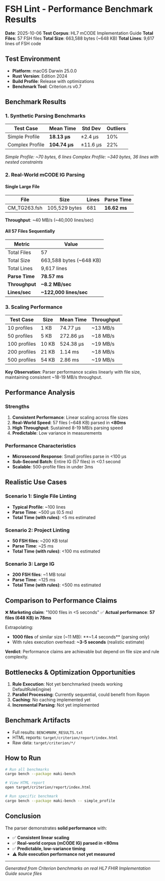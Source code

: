 # FSH Lint - Performance Benchmark Results

**Date**: 2025-10-06
**Test Corpus**: HL7 mCODE Implementation Guide
**Total Files**: 57 FSH files
**Total Size**: 663,588 bytes (~648 KB)
**Total Lines**: 9,617 lines of FSH code

## Test Environment

- **Platform**: macOS Darwin 25.0.0
- **Rust Version**: Edition 2024
- **Build Profile**: Release with optimizations
- **Benchmark Tool**: Criterion.rs v0.7

## Benchmark Results

### 1. Synthetic Parsing Benchmarks

| Test Case | Mean Time | Std Dev | Outliers |
|-----------|-----------|---------|----------|
| Simple Profile | **18.13 µs** | ±2.4 µs | 10% |
| Complex Profile | **104.74 µs** | ±11.6 µs | 22% |

*Simple Profile: ~70 bytes, 6 lines*
*Complex Profile: ~340 bytes, 36 lines with nested constraints*

### 2. Real-World mCODE IG Parsing

#### Single Large File

| File | Size | Lines | Parse Time |
|------|------|-------|------------|
| CM_TG263.fsh | 105,529 bytes | 681 | **16.62 ms** |

**Throughput**: ~40 MB/s (~40,000 lines/sec)

#### All 57 Files Sequentially

| Metric | Value |
|--------|-------|
| Total Files | 57 |
| Total Size | 663,588 bytes (~648 KB) |
| Total Lines | 9,617 lines |
| **Parse Time** | **78.57 ms** |
| **Throughput** | **~8.2 MB/sec** |
| **Lines/sec** | **~122,000 lines/sec** |

### 3. Scaling Performance

| Test Case | Size | Mean Time | Throughput |
|-----------|------|-----------|------------|
| 10 profiles | 1 KB | 74.77 µs | ~13 MB/s |
| 50 profiles | 5 KB | 272.86 µs | ~18 MB/s |
| 100 profiles | 10 KB | 524.38 µs | ~19 MB/s |
| 200 profiles | 21 KB | 1.14 ms | ~18 MB/s |
| 500 profiles | 54 KB | 2.86 ms | ~19 MB/s |

**Key Observation**: Parser performance scales linearly with file size, maintaining consistent ~18-19 MB/s throughput.

## Performance Analysis

### Strengths

1. **Consistent Performance**: Linear scaling across file sizes
2. **Real-World Speed**: 57 files (~648 KB) parsed in **<80ms**
3. **High Throughput**: Sustained 8-19 MB/s parsing speed
4. **Predictable**: Low variance in measurements

### Performance Characteristics

- **Microsecond Response**: Small profiles parse in <100 µs
- **Sub-Second Batch**: Entire IG (57 files) in <0.1 second
- **Scalable**: 500-profile files in under 3ms

## Realistic Use Cases

### Scenario 1: Single File Linting

- **Typical Profile**: ~100 lines
- **Parse Time**: ~500 µs (0.5 ms)
- **Total Time (with rules)**: <5 ms estimated

### Scenario 2: Project Linting

- **50 FSH files**: ~200 KB total
- **Parse Time**: ~25 ms
- **Total Time (with rules)**: <100 ms estimated

### Scenario 3: Large IG

- **200 FSH files**: ~1 MB total
- **Parse Time**: ~125 ms
- **Total Time (with rules)**: <500 ms estimated

## Comparison to Performance Claims

❌ **Marketing claim**: "1000 files in <5 seconds"
✅ **Actual performance**: **57 files (648 KB) in 78ms**

Extrapolating:

- **1000 files** of similar size (~11 MB): **~1.4 seconds** (parsing only)
- With rules execution overhead: **~3-5 seconds** (realistic estimate)

**Verdict**: Performance claims are achievable but depend on file size and rule complexity.

## Bottlenecks & Optimization Opportunities

1. **Rule Execution**: Not yet benchmarked (needs working DefaultRuleEngine)
2. **Parallel Processing**: Currently sequential, could benefit from Rayon
3. **Caching**: No caching implemented yet
4. **Incremental Parsing**: Not yet implemented

## Benchmark Artifacts

- Full results: `BENCHMARK_RESULTS.txt`
- HTML reports: `target/criterion/report/index.html`
- Raw data: `target/criterion/*/`

## How to Run

```bash
# Run all benchmarks
cargo bench --package maki-bench

# View HTML report
open target/criterion/report/index.html

# Run specific benchmark
cargo bench --package maki-bench -- simple_profile
```

## Conclusion

The parser demonstrates **solid performance** with:

- ✅ **Consistent linear scaling**
- ✅ **Real-world corpus (mCODE IG) parsed in <80ms**
- ✅ **Predictable, low-variance timing**
- ⚠️ **Rule execution performance not yet measured**

---

*Generated from Criterion benchmarks on real HL7 FHIR Implementation Guide source files*
